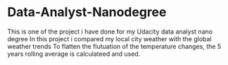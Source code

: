 # Data-Analyst-Nanodegree
This is one of the project i have done for my Udacity data analyst nano degree
In this project i compared my local city weather with the global weather trends
To flatten the flutuation of the temperature changes, the 5 years rolling average is calculateed and used. 

